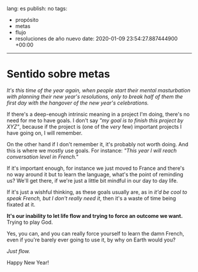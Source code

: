 lang: es
publish: no
tags:
- propósito
- metas
- flujo
- resoluciones de año nuevo
date: 2020-01-09 23:54:27.887444900 +00:00

---


# Sentido sobre metas

_It's this time of the year again, when people start their mental masturbation
with planning their new year's resolutions, only to break half of them the first day with the hangover of the new year's celebrations._

If there's a deep-enough intrinsic meaning in a project I'm doing, there's no need for me to have goals. I don't say _"my goal is to finish this project by XYZ"_, because if the project is (one of the _very_ few) important projects I have going on, I will remember.

On the other hand if I don't remember it, it's probably not worth doing. And this is where we mostly use goals. For instance: _"This year I will reach conversation level in French."_

If it's important enough, for instance we just moved to France and there's no way around it but to learn the language, what's the point of reminding us? We'll get there, if we're just a little bit mindful in our day to day life.

If it's just a wishful thinking, as these goals usually are, as in _it'd be cool to speak French, but I don't really need it_, then it's a waste of time being fixated at it.

**It's our inability to let life flow and trying to force an outcome we want.** Trying to play God.

Yes, you can, and you can really force yourself to learn the damn French, even if you're barely ever going to use it, by why on Earth would you?

_Just flow._

Happy New Year!
